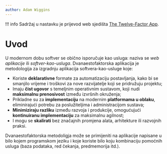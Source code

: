 ```yaml
---
author: Adam Wiggins
---
```

!!! info
    Sadržaj u nastavku je prijevod web sjedišta [The Twelve-Factor App](https://12factor.net/).

Uvod
====

U modernom dobu softver se obično isporučuje kao usluga: naziva se *web aplikacije* ili *softver-kao-usluga*. Dvanaestofaktorska aplikacija je metodologija za izgradnju aplikacija softvera-kao-usluge koje:

* Koriste **deklarativne** formate za automatizaciju postavljanja, kako bi se smanjilo vrijeme i troškovi za nove razvijatelje koji se pridružuju projektu;
* Imaju **čist ugovor** s temeljnim operativnim sustavom, koji nudi **maksimalnu prenosivost** između izvršnih okruženja;
* Prikladne su za **implementaciju** na modernim **platformama u oblaku**, eliminirajući potrebu za poslužiteljima i administracijom sustava;
* **Minimiziraju razliku** između razvoja i produkcije, omogućujući **kontinuiranu implementaciju** za maksimalnu agilnost;
* I mogu se **skalirati** bez značajnih promjena alata, arhitekture ili razvojnih praksi.

Dvanaestofaktorska metodoligja može se primijeniti na aplikacije napisane u bilo kojem programskom jeziku i koje koriste bilo koju kombinaciju pomoćnih usluga (baza podataka, red čekanja, predmemorija itd.).
